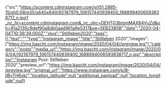 {"src":"https://scontent.cdninstagram.com/v/t51.2885-15/sh0.08/e35/s640x640/92167979_106157440939400_1688994006593838717_n.jpg?_nc_ht=scontent.cdninstagram.com&_nc_ohc=DEHTG3btsmMAX84VuZd&oh=91a2135c9def90a8db0aad961a9e5317&oe=5EB2385B","date":"2020-04-04T10:39:39.000Z","slug":"Stillleben2020","tags":[],"text":"","type":"instagram_image","title":"Stillleben 2020","images":["https://img.bascht.com/instagram/image/2020/04/04//preview.jpg"],"category":"posts","media_url":"https://img.bascht.com/instagram/image/2020/04/04//92167979_106157440939400_1688994006593838717_n.jpg","description":"Instagram Post: Stillleben 2020","preview_url":"https://img.bascht.com/instagram/image/2020/04/04//preview.jpg","original_url":"https://www.instagram.com/p/B-jlByTH6xk/","location_latitude":null,"additional_payload":null,"location_longitude":null}